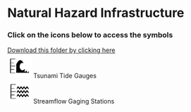 # Natural Hazard Infrastructure<br>
### Click on the icons below to access the symbols<br>
<a href='https://minhaskamal.github.io/DownGit/#/home?url=https://github.com/NAPSG/DHS-Symbol-Server/tree/main/dhs-symbol/assets/icons/Infrastructure/Natural Hazard Infrastructure'>Download this folder by clicking here</a><br><a href='https://github.com/NAPSG/DHS-Symbol-Server/raw/main/dhs-symbol/assets/icons/Infrastructure/Natural%20Hazard%20Infrastructure/icon-LMA.svg'><img src='icon-LMA.svg' width='55'></a> Tsunami Tide Gauges<br><a href='https://github.com/NAPSG/DHS-Symbol-Server/raw/main/dhs-symbol/assets/icons/Infrastructure/Natural%20Hazard%20Infrastructure/icon-LMB.svg'><img src='icon-LMB.svg' width='55'></a> Streamflow Gaging Stations<br>
